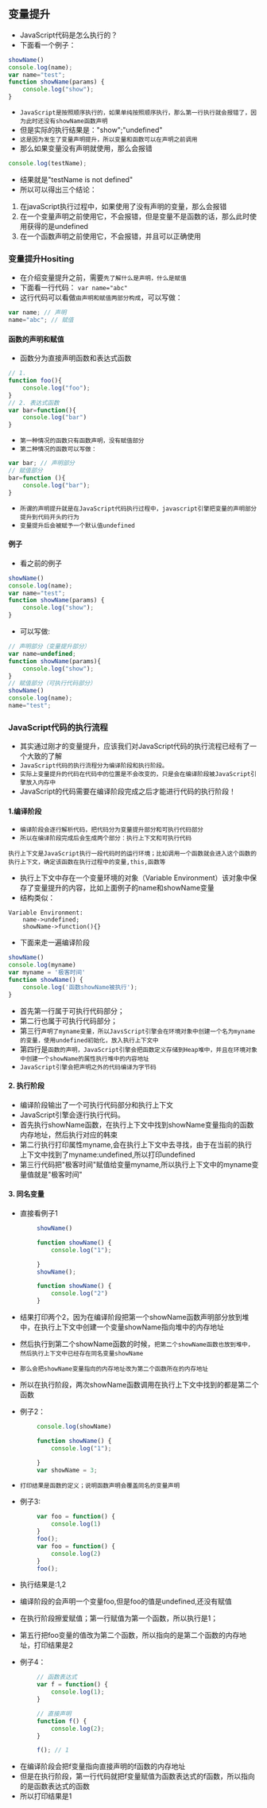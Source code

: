 ## 变量提升
* JavaScript代码是怎么执行的？
* 下面看一个例子：
```javaScript 
showName()
console.log(name);
var name="test";
function showName(params) {
    console.log("show");
}
```
* `JavaScript是按照顺序执行的，如果单纯按照顺序执行，那么第一行执行就会报错了，因为此时还没有showName函数声明`
* 但是实际的执行结果是："show";"undefined"
* `这是因为发生了变量声明提升，所以变量和函数可以在声明之前调用`
* 那么如果变量没有声明就使用，那么会报错
```javascript 
console.log(testName);
```
* 结果就是"testName is not defined"
* 所以可以得出三个结论：
1. 在javaScript执行过程中，如果使用了没有声明的变量，那么会报错
2. 在一个变量声明之前使用它，不会报错，但是变量不是函数的话，那么此时使用获得的是undefined
3. 在一个函数声明之前使用它，不会报错，并且可以正确使用

### 变量提升Hositing
* 在介绍变量提升之前，需要`先了解什么是声明，什么是赋值`
* 下面看一行代码：
`var name="abc"`
* 这行代码可以看做`由声明和赋值两部分构成`，可以写做：
```javascript
var name; // 声明
name="abc"; // 赋值
```
#### 函数的声明和赋值
* 函数分为直接声明函数和表达式函数
```javascript
// 1.
function foo(){
    console.log("foo");
}
// 2. 表达式函数
var bar=function(){
    console.log("bar")
}
```
* `第一种情况的函数只有函数声明，没有赋值部分`
* `第二种情况的函数可以写做：`
```javascript
var bar; // 声明部分
// 赋值部分
bar=function (){
    console.log("bar");
}
```
* `所谓的声明提升就是在JavaScript代码执行过程中，javascript引擎把变量的声明部分提升到代码开头的行为`
* `变量提升后会被赋予一个默认值undefined`

#### 例子
* 看之前的例子
```javaScript 
showName()
console.log(name);
var name="test";
function showName(params) {
    console.log("show");
}
```
* 可以写做:
```javascript
// 声明部分（变量提升部分）
var name=undefined;
function showName(params){
    console.log("show");
}
// 赋值部分（可执行代码部分）
showName()
console.log(name);
name="test";
```

### JavaScript代码的执行流程
* 其实通过刚才的变量提升，应该我们对JavaScript代码的执行流程已经有了一个大致的了解
* `JavaScript代码的执行流程分为编译阶段和执行阶段。`
* `实际上变量提升的代码在代码中的位置是不会改变的，只是会在编译阶段被JavaScript引擎放入内存中`
* JavaScript的代码需要在编译阶段完成之后才能进行代码的执行阶段！

#### 1.编译阶段
* `编译阶段会逐行解析代码，把代码分为变量提升部分和可执行代码部分`
* `所以在编译阶段完成后会生成两个部分：执行上下文和可执行代码`

`执行上下文是JavaScript执行一段代码时的运行环境；比如调用一个函数就会进入这个函数的执行上下文，确定该函数在执行过程中的变量,this,函数等`
* 执行上下文中存在一个变量环境的对象（Variable Environment）该对象中保存了变量提升的内容，比如上面例子的name和showName变量
* 结构类似：
```
Variable Environment:
    name->undefined;
    showName->function(){}
```
* 下面来走一遍编译阶段
```JavaScript
showName()
console.log(myname)
var myname = '极客时间'
function showName() {
    console.log('函数showName被执行');
}
```
* 首先第一行属于可执行代码部分；
* 第二行也属于可执行代码部分；
* 第三行`声明了myname变量，所以JavsScript引擎会在环境对象中创建一个名为myname的变量，使用undefined初始化，放入执行上下文中`
* 第四行是`函数的声明，JavaScript引擎会把函数定义存储到Heap堆中，并且在环境对象中创建一个showName的属性执行堆中的内容地址`
* `JavaScript引擎会把声明之外的代码编译为字节码`

#### 2. 执行阶段
* 编译阶段输出了一个可执行代码部分和执行上下文
* JavaScript引擎会逐行执行代码。
* 首先执行showName函数，在执行上下文中找到showName变量指向的函数内存地址，然后执行对应的韩束
* 第二行执行打印属性myname,会在执行上下文中去寻找，由于在当前的执行上下文中找到了myname:undefined,所以打印undefined
* 第三行代码把"极客时间"赋值给变量myname,所以执行上下文中的myname变量值就是"极客时间"

#### 3. 同名变量
* 直接看例子1
```JavaScript
        showName()

        function showName() {
            console.log("1");

        }
        showName();

        function showName() {
            console.log("2")
        }
```
* 结果打印两个2，因为在编译阶段把第一个showName函数声明部分放到堆中，在执行上下文中创建一个变量showName指向堆中的内存地址
* 然后执行到第二个showName函数的时候，`把第二个showName函数也放到堆中，然后执行上下文中已经存在同名变量showName`
* `那么会把showName变量指向的内存地址改为第二个函数所在的内存地址`
* 所以在执行阶段，两次showName函数调用在执行上下文中找到的都是第二个函数

* 例子2：
```JavaScript
        console.log(showName)

        function showName() {
            console.log("1");

        }
        var showName = 3;
```
* `打印结果是函数的定义；说明函数声明会覆盖同名的变量声明`

* 例子3:
```JavaScript
        var foo = function() {
            console.log(1)
        }
        foo();
        var foo = function() {
            console.log(2)
        }
        foo();
```
* 执行结果是:1,2
* 编译阶段的会声明一个变量foo,但是foo的值是undefined,还没有赋值
* 在执行阶段擦爱赋值；第一行赋值为第一个函数，所以执行是1；
* 第五行把foo变量的值改为第二个函数，所以指向的是第二个函数的内存地址，打印结果是2

* 例子4：
```JavaScript
        // 函数表达式
        var f = function() {
            console.log(1);
        }

        // 直接声明
        function f() {
            console.log(2);
        }

        f(); // 1
```
* 在编译阶段会把f变量指向直接声明的f函数的内存地址
* 但是在执行阶段，第一行代码就把f变量赋值为函数表达式的f函数，所以指向的是函数表达式的函数
* 所以打印结果是1
